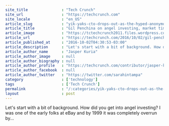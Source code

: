 ```yaml
---
site_title               : "Tech Crunch"
site_url                 : "https://techcrunch.com"
site_locale              : "en_US"
article_slug             : "yik-yaks-cto-drops-out-as-the-hyped-anonymous-app-stagnates"
article_title            : "Gil Penchina on angel investing, market timing, and his ambivalence to venture capital"
article_image            : "https://tctechcrunch2011.files.wordpress.com/2014/09/gil-penchina1.jpg?w=764&h=400&crop=1"
article_url              : "https://techcrunch.com/2016/10/02/gil-penchina-on-angel-investing-market-timing-and-his-ambivalence-to-venture-capital/"
article_published_at     : "2016-10-02T04:30:53-03:00"
article_description      : "Let's start with a bit of background. How did you get into angel investing? I was one of the early folks at eBay and by 1999 it was completely overrun by..."
article_author_name      : "Jasper Kuria"
article_author_image     : null
article_author_biography : null
article_author_profile   : "https://techcrunch.com/contributor/jasper-kuria/"
article_author_facebook  : null
article_author_twitter   : "https://twitter.com/sarahintampa"
category                 : ['technology']
tags                     : ['Tech Crunch']
permalink                : "/:categories/yik-yaks-cto-drops-out-as-the-hyped-anonymous-app-stagnates/"
layout                   : post
---
```


Let's start with a bit of background. How did you get into angel investing? I was one of the early folks at eBay and by 1999 it was completely overrun by...
